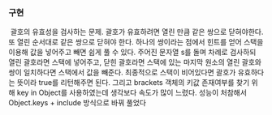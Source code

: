 ### 구현
​
괄호의 유효성을 검사하는 문제. 괄호가 유효하려면 열린 만큼 같은 쌍으로 닫혀야한다. 또 열린 순서대로 같은 쌍으로 닫혀야 한다. 하나의 쌍이라는 점에서 힌트를 얻어 스택을 이용해 값을 넣어주고 빼면 쉽게 풀 수 있다.
주어진 문자열 s를 돌며 차례로 검사하되 열린 괄호라면 스택에 넣어주고, 닫힌 괄호라면 스택에 있는 마지막 원소의 열린 괄호와 쌍이 일치하다면 스택에서 값을 빼준다. 최종적으로 스택이 비어있다면 괄호가 유효하다는 뜻이라 true를 리턴해주면 된다.
그리고 brackets 객체의 키값 존재여부를 찾기 위해 key in Object를 사용하였는데 생각보다 속도가 많이 느렸다. 성능이 처참해서 Object.keys + include 방식으로 바꿔 풀었다